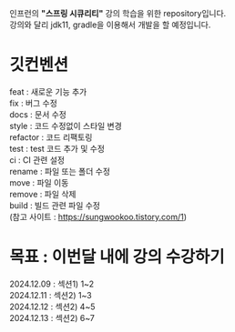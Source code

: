 인프런의 **"스프링 시큐리티"** 강의 학습을 위한 repository입니다.<br/>
강의와 달리 jdk11, gradle을 이용해서 개발을 할 예정입니다.

# 깃컨벤션

feat : 새로운 기능 추가<br/>
fix : 버그 수정<br/>
docs : 문서 수정<br/>
style : 코드 수정없이 스타일 변경<br/>
refactor : 코드 리팩토링<br/>
test : test 코드 추가 및 수정<br/>
ci : CI 관련 설정<br/>
rename : 파일 또는 폴더 수정<br/>
move : 파일 이동<br/>
remove : 파일 삭제<br/>
build : 빌드 관련 파일 수정<br/>
(참고 사이트 : https://sungwookoo.tistory.com/1)<br/>

# 목표 : 이번달 내에 강의 수강하기

2024.12.09 : 섹션1) 1~2<br/>
2024.12.11 : 섹션2) 1~3<br/>
2024.12.12 : 섹션2) 4~5<br/>
2024.12.13 : 섹션2) 6~7<br/>
